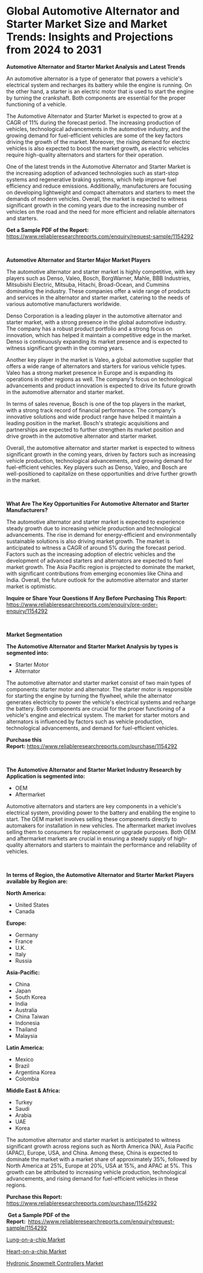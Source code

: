 <p><h1>Global Automotive Alternator and Starter Market Size and Market Trends: Insights and Projections from 2024 to 2031</h1></p><p><strong>Automotive Alternator and Starter Market Analysis and Latest Trends</strong></p>
<p><p>An automotive alternator is a type of generator that powers a vehicle's electrical system and recharges its battery while the engine is running. On the other hand, a starter is an electric motor that is used to start the engine by turning the crankshaft. Both components are essential for the proper functioning of a vehicle.</p><p>The Automotive Alternator and Starter Market is expected to grow at a CAGR of 11% during the forecast period. The increasing production of vehicles, technological advancements in the automotive industry, and the growing demand for fuel-efficient vehicles are some of the key factors driving the growth of the market. Moreover, the rising demand for electric vehicles is also expected to boost the market growth, as electric vehicles require high-quality alternators and starters for their operation.</p><p>One of the latest trends in the Automotive Alternator and Starter Market is the increasing adoption of advanced technologies such as start-stop systems and regenerative braking systems, which help improve fuel efficiency and reduce emissions. Additionally, manufacturers are focusing on developing lightweight and compact alternators and starters to meet the demands of modern vehicles. Overall, the market is expected to witness significant growth in the coming years due to the increasing number of vehicles on the road and the need for more efficient and reliable alternators and starters.</p></p>
<p><strong>Get a Sample PDF of the Report:&nbsp;</strong> <a href="https://www.reliableresearchreports.com/enquiry/request-sample/1154292">https://www.reliableresearchreports.com/enquiry/request-sample/1154292</a></p>
<p>&nbsp;</p>
<p><strong>Automotive Alternator and Starter Major Market Players</strong></p>
<p><p>The automotive alternator and starter market is highly competitive, with key players such as Denso, Valeo, Bosch, BorgWarner, Mahle, BBB Industries, Mitsubishi Electric, Mitsuba, Hitachi, Broad-Ocean, and Cummins dominating the industry. These companies offer a wide range of products and services in the alternator and starter market, catering to the needs of various automotive manufacturers worldwide.</p><p>Denso Corporation is a leading player in the automotive alternator and starter market, with a strong presence in the global automotive industry. The company has a robust product portfolio and a strong focus on innovation, which has helped it maintain a competitive edge in the market. Denso is continuously expanding its market presence and is expected to witness significant growth in the coming years.</p><p>Another key player in the market is Valeo, a global automotive supplier that offers a wide range of alternators and starters for various vehicle types. Valeo has a strong market presence in Europe and is expanding its operations in other regions as well. The company's focus on technological advancements and product innovation is expected to drive its future growth in the automotive alternator and starter market.</p><p>In terms of sales revenue, Bosch is one of the top players in the market, with a strong track record of financial performance. The company's innovative solutions and wide product range have helped it maintain a leading position in the market. Bosch's strategic acquisitions and partnerships are expected to further strengthen its market position and drive growth in the automotive alternator and starter market.</p><p>Overall, the automotive alternator and starter market is expected to witness significant growth in the coming years, driven by factors such as increasing vehicle production, technological advancements, and growing demand for fuel-efficient vehicles. Key players such as Denso, Valeo, and Bosch are well-positioned to capitalize on these opportunities and drive further growth in the market.</p></p>
<p>&nbsp;</p>
<p><strong>What Are The Key Opportunities For Automotive Alternator and Starter Manufacturers?</strong></p>
<p><p>The automotive alternator and starter market is expected to experience steady growth due to increasing vehicle production and technological advancements. The rise in demand for energy-efficient and environmentally sustainable solutions is also driving market growth. The market is anticipated to witness a CAGR of around 5% during the forecast period. Factors such as the increasing adoption of electric vehicles and the development of advanced starters and alternators are expected to fuel market growth. The Asia Pacific region is projected to dominate the market, with significant contributions from emerging economies like China and India. Overall, the future outlook for the automotive alternator and starter market is optimistic.</p></p>
<p><strong>Inquire or Share Your Questions If Any Before Purchasing This Report:</strong> <a href="https://www.reliableresearchreports.com/enquiry/pre-order-enquiry/1154292">https://www.reliableresearchreports.com/enquiry/pre-order-enquiry/1154292</a></p>
<p>&nbsp;</p>
<p><strong>Market Segmentation</strong></p>
<p><strong>The Automotive Alternator and Starter Market Analysis by types is segmented into:</strong></p>
<p><ul><li>Starter Motor</li><li>Alternator</li></ul></p>
<p><p>The automotive alternator and starter market consist of two main types of components: starter motor and alternator. The starter motor is responsible for starting the engine by turning the flywheel, while the alternator generates electricity to power the vehicle's electrical systems and recharge the battery. Both components are crucial for the proper functioning of a vehicle's engine and electrical system. The market for starter motors and alternators is influenced by factors such as vehicle production, technological advancements, and demand for fuel-efficient vehicles.</p></p>
<p><strong>Purchase this Report:&nbsp;</strong><a href="https://www.reliableresearchreports.com/purchase/1154292">https://www.reliableresearchreports.com/purchase/1154292</a></p>
<p>&nbsp;</p>
<p><strong>The Automotive Alternator and Starter Market Industry Research by Application is segmented into:</strong></p>
<p><ul><li>OEM</li><li>Aftermarket</li></ul></p>
<p><p>Automotive alternators and starters are key components in a vehicle's electrical system, providing power to the battery and enabling the engine to start. The OEM market involves selling these components directly to automakers for installation in new vehicles. The aftermarket market involves selling them to consumers for replacement or upgrade purposes. Both OEM and aftermarket markets are crucial in ensuring a steady supply of high-quality alternators and starters to maintain the performance and reliability of vehicles.</p></p>
<p>&nbsp;</p>
<p><strong>In terms of Region, the Automotive Alternator and Starter Market Players available by Region are:</strong></p>
<p>
    <p> <strong> North America: </strong>
        <ul>
            <li>United States</li>
            <li>Canada</li>
        </ul>
        </p> 
    <p> <strong> Europe: </strong>
        <ul>
            <li>Germany</li>
            <li>France</li>
            <li>U.K.</li>
            <li>Italy</li>
            <li>Russia</li>
        </ul>
        </p> 
    <p> <strong> Asia-Pacific: </strong>
        <ul>
            <li>China</li>
            <li>Japan</li>
            <li>South Korea</li>
            <li>India</li>
            <li>Australia</li>
            <li>China Taiwan</li>
            <li>Indonesia</li>
            <li>Thailand</li>
            <li>Malaysia</li>
        </ul>
        </p> 
    <p> <strong> Latin America: </strong>
        <ul>
            <li>Mexico</li>
            <li>Brazil</li>
            <li>Argentina Korea</li>
            <li>Colombia</li>
        </ul>
        </p> 
    <p> <strong> Middle East & Africa: </strong>
        <ul>
            <li>Turkey</li>
            <li>Saudi</li>
            <li>Arabia</li>
            <li>UAE</li>
            <li>Korea</li>
        </ul>
    </p>
    </p>
<p><p>The automotive alternator and starter market is anticipated to witness significant growth across regions such as North America (NA), Asia Pacific (APAC), Europe, USA, and China. Among these, China is expected to dominate the market with a market share of approximately 35%, followed by North America at 25%, Europe at 20%, USA at 15%, and APAC at 5%. This growth can be attributed to increasing vehicle production, technological advancements, and rising demand for fuel-efficient vehicles in these regions.</p></p>
<p><strong>Purchase this Report: </strong><a href="https://www.reliableresearchreports.com/purchase/1154292">https://www.reliableresearchreports.com/purchase/1154292</a></p>
<p>&nbsp;<strong>Get a Sample PDF of the Report:&nbsp;&nbsp;</strong><a href="https://www.reliableresearchreports.com/enquiry/request-sample/1154292">https://www.reliableresearchreports.com/enquiry/request-sample/1154292</a></p>
<p><strong></strong></p>
<p><p><a href="https://view.publitas.com/reportprime-1/lung-on-a-chip-market-provides-a-comprehensive-analysis-including-a-macro-overview-of-the-market-as-well-as-micro-details-such-as-market-size-and-competitive-landscape/">Lung-on-a-chip Market</a></p><p><a href="https://view.publitas.com/reportprime-1/heart-on-a-chip-market-provides-a-comprehensive-analysis-including-a-macro-overview-of-the-market-as-well-as-micro-details-such-as-market-size-and-competitive-landscape/">Heart-on-a-chip Market</a></p><p><a href="https://view.publitas.com/reportprime-1/hydronic-snowmelt-controllers-market-growth-market-trends-covid-19-impact-and-forecasts-for-period-from-2023-2030/">Hydronic Snowmelt Controllers Market</a></p></p>